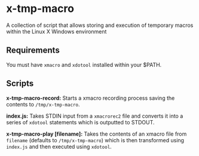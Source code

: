 # x-tmp-macro

A collection of script that allows storing and execution of temporary macros within the Linux X Windows environment

## Requirements

You must have `xmacro` and `xdotool` installed within your $PATH.

## Scripts

**x-tmp-macro-record:** Starts a xmacro recording process saving the contents to `/tmp/x-tmp-macro`.

**index.js:** Takes STDIN input from a `xmacrorec2` file and converts it into a series of `xdotool` statements which is outputted to STDOUT.

**x-tmp-macro-play [filename]:** Takes the contents of an xmacro file from `filename` (defaults to `/tmp/x-tmp-macro`) which is then transformed using `index.js` and then executed using `xdotool`.
